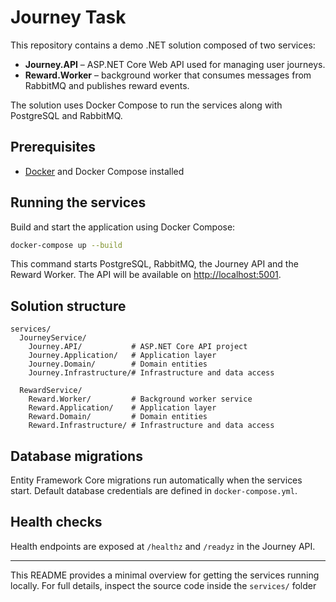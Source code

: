 # Journey Task

This repository contains a demo .NET solution composed of two services:

- **Journey.API** – ASP.NET Core Web API used for managing user journeys.
- **Reward.Worker** – background worker that consumes messages from RabbitMQ and publishes reward events.

The solution uses Docker Compose to run the services along with PostgreSQL and RabbitMQ.

## Prerequisites

- [Docker](https://docs.docker.com/get-docker/) and Docker Compose installed

## Running the services

Build and start the application using Docker Compose:

```bash
docker-compose up --build
```

This command starts PostgreSQL, RabbitMQ, the Journey API and the Reward Worker. The API will be available on <http://localhost:5001>.

## Solution structure

```
services/
  JourneyService/
    Journey.API/           # ASP.NET Core API project
    Journey.Application/   # Application layer
    Journey.Domain/        # Domain entities
    Journey.Infrastructure/# Infrastructure and data access

  RewardService/
    Reward.Worker/         # Background worker service
    Reward.Application/    # Application layer
    Reward.Domain/         # Domain entities
    Reward.Infrastructure/ # Infrastructure and data access
```

## Database migrations

Entity Framework Core migrations run automatically when the services start. Default database credentials are defined in `docker-compose.yml`.

## Health checks

Health endpoints are exposed at `/healthz` and `/readyz` in the Journey API.

---

This README provides a minimal overview for getting the services running locally. For full details, inspect the source code inside the `services/` folder
